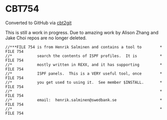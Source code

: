 # CBT754
Converted to GitHub via [cbt2git](https://github.com/wizardofzos/cbt2git)

This is still a work in progress. 
Due to amazing work by Alison Zhang and Jake Choi repos are no longer deleted.

```
//***FILE 754 is from Henrik Salminen and contains a tool to        *   FILE 754
//*           search the contents of ISPF profiles.  It is          *   FILE 754
//*           mostly written in REXX, and it has supporting         *   FILE 754
//*           ISPF panels.  This is a VERY useful tool, once        *   FILE 754
//*           you get used to using it.  See member $INSTALL.       *   FILE 754
//*                                                                 *   FILE 754
//*           email:  henrik.salminen@swedbank.se                   *   FILE 754
//*                                                                 *   FILE 754
```
